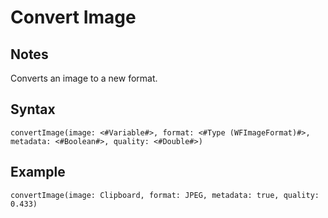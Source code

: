 # Convert Image

## Notes
Converts an image to a new format.

## Syntax

```
convertImage(image: <#Variable#>, format: <#Type (WFImageFormat)#>, metadata: <#Boolean#>, quality: <#Double#>)
```

## Example
```
convertImage(image: Clipboard, format: JPEG, metadata: true, quality: 0.433)
```